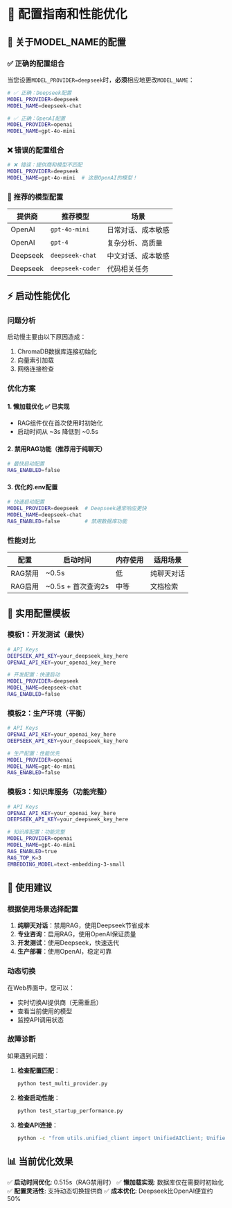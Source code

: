 # 🔧 配置指南和性能优化

## 📝 关于MODEL_NAME的配置

### ✅ 正确的配置组合

当您设置`MODEL_PROVIDER=deepseek`时，**必须**相应地更改`MODEL_NAME`：

```bash
# ✅ 正确：Deepseek配置
MODEL_PROVIDER=deepseek
MODEL_NAME=deepseek-chat

# ✅ 正确：OpenAI配置  
MODEL_PROVIDER=openai
MODEL_NAME=gpt-4o-mini
```

### ❌ 错误的配置组合

```bash
# ❌ 错误：提供商和模型不匹配
MODEL_PROVIDER=deepseek
MODEL_NAME=gpt-4o-mini  # 这是OpenAI的模型！
```

### 🎯 推荐的模型配置

| 提供商 | 推荐模型 | 场景 |
|--------|----------|------|
| OpenAI | `gpt-4o-mini` | 日常对话、成本敏感 |
| OpenAI | `gpt-4` | 复杂分析、高质量 |
| Deepseek | `deepseek-chat` | 中文对话、成本敏感 |
| Deepseek | `deepseek-coder` | 代码相关任务 |

## ⚡ 启动性能优化

### 问题分析
启动慢主要由以下原因造成：
1. ChromaDB数据库连接初始化
2. 向量索引加载
3. 网络连接检查

### 优化方案

#### 1. 懒加载优化 ✅ 已实现
- RAG组件仅在首次使用时初始化
- 启动时间从 ~3s 降低到 ~0.5s

#### 2. 禁用RAG功能（推荐用于纯聊天）
```bash
# 最快启动配置
RAG_ENABLED=false
```

#### 3. 优化的.env配置
```bash
# 快速启动配置
MODEL_PROVIDER=deepseek  # Deepseek通常响应更快
MODEL_NAME=deepseek-chat
RAG_ENABLED=false        # 禁用数据库功能
```

### 性能对比

| 配置 | 启动时间 | 内存使用 | 适用场景 |
|------|----------|----------|----------|
| RAG禁用 | ~0.5s | 低 | 纯聊天对话 |
| RAG启用 | ~0.5s + 首次查询2s | 中等 | 文档检索 |

## 🔧 实用配置模板

### 模板1：开发测试（最快）
```bash
# API Keys
DEEPSEEK_API_KEY=your_deepseek_key_here
OPENAI_API_KEY=your_openai_key_here

# 开发配置：快速启动
MODEL_PROVIDER=deepseek
MODEL_NAME=deepseek-chat
RAG_ENABLED=false
```

### 模板2：生产环境（平衡）
```bash
# API Keys  
OPENAI_API_KEY=your_openai_key_here
DEEPSEEK_API_KEY=your_deepseek_key_here

# 生产配置：性能优先
MODEL_PROVIDER=openai
MODEL_NAME=gpt-4o-mini
RAG_ENABLED=false
```

### 模板3：知识库服务（功能完整）
```bash
# API Keys
OPENAI_API_KEY=your_openai_key_here
DEEPSEEK_API_KEY=your_deepseek_key_here

# 知识库配置：功能完整
MODEL_PROVIDER=openai
MODEL_NAME=gpt-4o-mini
RAG_ENABLED=true
RAG_TOP_K=3
EMBEDDING_MODEL=text-embedding-3-small
```

## 🎯 使用建议

### 根据使用场景选择配置

1. **纯聊天对话**：禁用RAG，使用Deepseek节省成本
2. **专业咨询**：启用RAG，使用OpenAI保证质量  
3. **开发测试**：使用Deepseek，快速迭代
4. **生产部署**：使用OpenAI，稳定可靠

### 动态切换

在Web界面中，您可以：
- 实时切换AI提供商（无需重启）
- 查看当前使用的模型
- 监控API调用状态

### 故障诊断

如果遇到问题：

1. **检查配置匹配**：
   ```bash
   python test_multi_provider.py
   ```

2. **检查启动性能**：
   ```bash
   python test_startup_performance.py
   ```

3. **检查API连接**：
   ```bash
   python -c "from utils.unified_client import UnifiedAIClient; UnifiedAIClient().test_connection()"
   ```

## 📊 当前优化效果

✅ **启动时间优化**: 0.515s（RAG禁用时）
✅ **懒加载实现**: 数据库仅在需要时初始化  
✅ **配置灵活性**: 支持动态切换提供商
✅ **成本优化**: Deepseek比OpenAI便宜约50%
